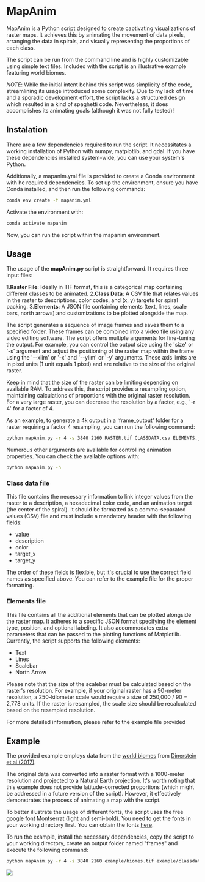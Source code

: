 # MapAnim

MapAnim is a Python script designed to create captivating visualizations of 
raster maps. It achieves this by animating the movement of data pixels, 
arranging the data in spirals, and visually representing the proportions of
each class.

The script can be run from the command line and is highly customizable using 
simple text files. Included with the script is an illustrative example 
featuring world biomes.

*NOTE*: While the initial intent behind this script was simplicity of the code, 
streamlining its usage introduced some complexity. Due to my lack of time and a
sporadic development effort, the script lacks a structured design which 
resulted in a kind of spaghetti code. Nevertheless, it does accomplishes its 
animating goals (although it was not fully tested)!

## Instalation

There are a few dependencies required to run the script. It necessitates a 
working installation of Python with numpy, matplotlib, and gdal. If you have 
these dependencies installed system-wide, you can use your system's Python.

Additionally, a mapanim.yml file is provided to create a Conda environment with
he required dependencies. To set up the environment, ensure you have Conda 
installed, and then run the following commands:

```bash
conda env create -f mapanim.yml 
```

Activate the environment with:

```bash
conda activate mapanim
```

Now, you can run the script within the mapanim environment.

## Usage

The usage of the **mapAnim.py** script is straightforward. It requires three 
input files:

1.**Raster File**: Ideally in TIF format, this is a categorical map containing
different classes to be animated.
2.**Class Data**: A CSV file that relates values in the raster to descriptions,
color codes, and (x, y) targets for spiral packing.
3.**Elements**: A JSON file containing elements (text, lines, scale bars, north
arrows) and customizations to be plotted alongside the map.

The script generates a sequence of image frames and saves them to a specified 
folder. These frames can be combined into a video file using any video editing 
software. The script offers multiple arguments for fine-tuning the output. For 
example, you can control the output size using the 'size' or '-s' argument and 
adjust the positioning of the raster map within the frame using the '--xlim' or 
'-x' and '--ylim' or '-y' arguments. These axis limits are in pixel units (1 
unit equals 1 pixel) and are relative to the size of the original raster.

Keep in mind that the size of the raster can be limiting depending on available
RAM. To address this, the script provides a resampling option, maintaining 
calculations of proportions with the original raster resolution. For a very 
large raster, you can decrease the resolution by a factor, e.g., '-r 4' for a
factor of 4.

As an example, to generate a 4k output in a 'frame_output' folder for a raster 
requiring a factor 4 resampling, you can run the following command:

```bash
python mapAnim.py -r 4 -s 3840 2160 RASTER.tif CLASSDATA.csv ELEMENTS.json frame_output
```

Numerous other arguments are available for controlling animation properties.
You can check the available options with:

```bash
python mapAnim.py -h
```

### Class data file

This file contains the necessary information to link integer values from the 
raster to a description, a hexadecimal color code, and an animation target (the
center of the spiral). It should be formatted as a comma-separated values (CSV)
file and must include a mandatory header with the following fields:

- value
- description
- color
- target_x
- target_y

The order of these fields is flexible, but it's crucial to use the correct 
field names as specified above. You can refer to the example file for the 
proper formatting.


### Elements file

This file contains all the additional elements that can be plotted alongside
the raster map. It adheres to a specific JSON format specifying the element 
type, position, and optional labeling. It also accommodates extra parameters 
that can be passed to the plotting functions of Matplotlib. Currently, the 
script supports the following elements:

- Text
- Lines
- Scalebar
- North Arrow

Please note that the size of the scalebar must be calculated based on the 
raster's resolution. For example, if your original raster has a 90-meter 
resolution, a 250-kilometer scale would require a size of 250,000 / 90 = 
2,778 units. If the raster is resampled, the scale size should be 
recalculated based on the resampled resolution.

For more detailed information, please refer to the example file provided

## Example

The provided example employs data from the [world biomes](https://ecoregions.appspot.com/)
from [Dinerstein et al (2017)](https://academic.oup.com/bioscience/article/67/6/534/3102935).

The original data was converted into a raster format with a 1000-meter 
resolution and projected to a Natural Earth projection. It's worth noting that
this example does not provide latitude-corrected proportions (which might be 
addressed in a future version of the script). However, it effectively 
demonstrates the process of animating a map with the script.

To better illustrate the usage of different fonts, the script uses the free
google font Montserrat (light and semi-bold). You need to get the fonts in your
working directory first. You can obtain the fonts [here](https://fonts.google.com/specimen/Montserrat).

To run the example, install the necessary dependencies, copy the script to 
your working directory, create an output folder named "frames" and execute the
following command:

```bash
python mapAnim.py -r 4 -s 3840 2160 example/biomes.tif example/classdata.csv example/elements.json frames
```


![](assets/biomes.gif)
